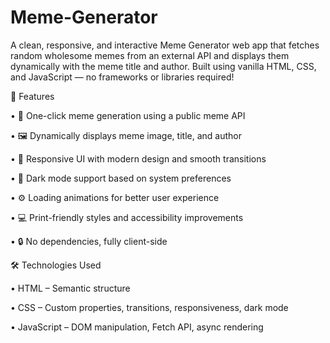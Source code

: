 # Meme-Generator

A clean, responsive, and interactive Meme Generator web app that fetches random wholesome memes from an external API and displays them dynamically with the meme title and author. Built using vanilla HTML, CSS, and JavaScript — no frameworks or libraries required!



🚀 Features

 •  🎲 One-click meme generation using a public meme API

 •  🖼️ Dynamically displays meme image, title, and author

 •  🌈 Responsive UI with modern design and smooth transitions

 •  🌙 Dark mode support based on system preferences

 •  ⚙️ Loading animations for better user experience

 •  💻 Print-friendly styles and accessibility improvements

 •  🔒 No dependencies, fully client-side



🛠️ Technologies Used

 •  HTML – Semantic structure

 •  CSS – Custom properties, transitions, responsiveness, dark mode

 •  JavaScript – DOM manipulation, Fetch API, async rendering

